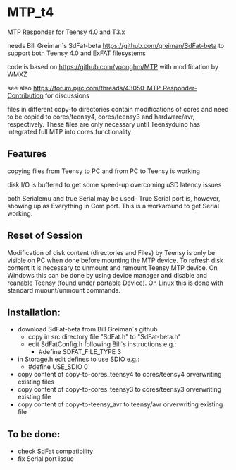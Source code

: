 # MTP_t4

MTP Responder for Teensy 4.0 and T3.x

needs Bill Greiman`s SdFat-beta https://github.com/greiman/SdFat-beta to support both Teensy 4.0 and ExFAT filesystems
 
code is based on https://github.com/yoonghm/MTP with modification by WMXZ

see also https://forum.pjrc.com/threads/43050-MTP-Responder-Contribution for discussions

files in different copy-to directories contain modifications of cores and need to be copied to cores/teensy4, cores/teensy3 and hardware/avr, respectively. These files are only necessary until Teensyduino has integrated full MTP into cores functionality

## Features
copying files from Teensy to PC  and from PC to Teensy is working

disk I/O is buffered to get some speed-up overcoming uSD latency issues

both Serialemu and true Serial may be used- True Serial port is, however, showing up as Everything in Com port. This is a workaround to get Serial working.


## Reset of Session
Modification of disk content (directories and Files) by Teensy is only be visible on PC when done before mounting the MTP device. To refresh disk content it is necessary to unmount and remount Teensy MTP device. On Windows this can be done by using device manager and disable and reanable Teensy (found under portable Device). On Linux this is done with standard muount/unmount commands.

## Installation:
 - download SdFat-beta from Bill Greiman`s github
   - copy in src directory file "SdFat.h" to "SdFat-beta.h"
   - edit SdFatConfig.h following Bill`s instructions e.g.:
     - #define SDFAT_FILE_TYPE 3
 - in Storage.h edit defines to use  SDIO e.g.:
   - #define USE_SDIO 0
 - copy content of copy-to-cores_teensy4 to cores/teensy4 orverwriting existing files
 - copy content of copy-to-cores_teensy3 to cores/teensy3 orverwriting existing file
 - copy content of copy-to-teensy_avr to teensy/avr orverwriting existing file
  

## To be done:
- check SdFat compatibility
- fix Serial port issue
 
